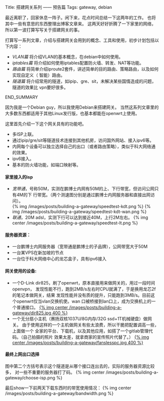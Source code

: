 Title: 搭建网关系列 —— 预告篇
Tags: gateway, debian

最近离职了，回家休息一阵子。闲下来，花点时间总结一下这两年的工作。
也将其中一些有意思的东西整理出博客文章来。
这两天好好折腾了一下家里的网络，所以第一波打算写写关于搭建网关的事。

打算写一系列文章，介绍与搭建网关会用到的概念、工具和使用，初步计划包括以下内容：

* *VLAN篇* 将介绍VLAN的基本概念，在debian中如何使用。
* *iptables篇* 将介绍如何使用iptables配置防火墙、转发、NAT等功能。
* *路由篇* 将简单介绍iproute2套件，讲述简单的目的路由、策略路由，以及如何实现自定义（
  智能）路由。
* *隧道篇* 将介绍常用的隧道，如ipip、gre、sit，未解决某些国情造成的问题，隧道的效果比
  vpn要好很多。

END_SUMMARY

因为我是一个Debian guy，所以我使用Debian来搭建网关。
当然这系列文章里的大多数东西都适用于其他Linux发行版，也基本都能在openwrt上使用。

这里首先介绍一下这个网关具有的功能吧。

* 多ISP上联。
* 通过ipip/gre/sit等隧道技术连接到其他机房，访问国外网站、接入ipv6等。
* 内网每个设备可以独立选择自己的出口（或者路由策略），类似于科大网络通的效果。
* ipv6接入。
* 基本的防火墙功能，如端口映射等。

#### 家里接入的isp

* *宽带通*，号称50M，实测在鹏博士内网有50M的上、下行带宽，但访问公网只有4M的下
  行带宽。（两个测速图分别是通过鹏博士内网服务器和直接出网访问）。<br />
  {% img /images/posts/building-a-gateway/speedtest-kdt.png %}
  {% img /images/posts/building-a-gateway/speedtest-kdt-wan.png %}
* *联通*，20M adsl，实测下行可以达到接近40M，上行2M左右。
  {% img center /images/posts/building-a-gateway/speedtest-lt.png %}

#### 服务器资源：

* 一台鹏博士内网服务器（宽带通是鹏博士的子品牌），公网带宽大于50M
* 一台某VPS在新加坡的节点
* 一台位于科大网络中心的龙芯盒子，具有ipv6接入

#### 网关使用的设备:

* 一个D-Link dir825，刷了openwrt，原本直接用来做网关的，用过一段时间openvpn，
  发现性能不行，跑到2MB/s左右时CPU就满了，于是换用龙芯2f的笔记本做网关，结果
  发现性能并没有质的提升，只能跑到3MB/s。目前这个openwrt仅当vlan交换机使。wan
  口被桥接到lan口上，成为交换机上的一个普通接口。
  [{% img center /images/posts/building-a-gateway/dir825.jpg 400 %}](/images/posts/building-a-gateway/dir825.jpg)
* 一个无分扇小主机（赛扬双核1037U/8G内存/32G ssd+1T机械硬盘）做网关。
  由于使用这样的一个主机做网关有些太浪费，所以干脆把配置调高一些，上面做一个
  全家的平台、下载机，以及其他应用，如搭了一个gitlab管理代码。（自己拍摄的照片
  效果太差，就拿商家的宣传照片代替了。）
  [{% img center /images/posts/building-a-gateway/fanslesspc.jpg 400 %}](/images/posts/building-a-gateway/fanslesspc.jpg)

#### 最终上网出口选择

图中第二个方括号表示这个隧道是从哪个接口连出去的，实际的服务器资源比较多，
对一些不重要的服务器打了码。
{% img center /images/posts/building-a-gateway/choose-isp.png %}

最后show一下前两天下载东西时的带宽使用情况：
{% img center /images/posts/building-a-gateway/bandwidth.png %}
